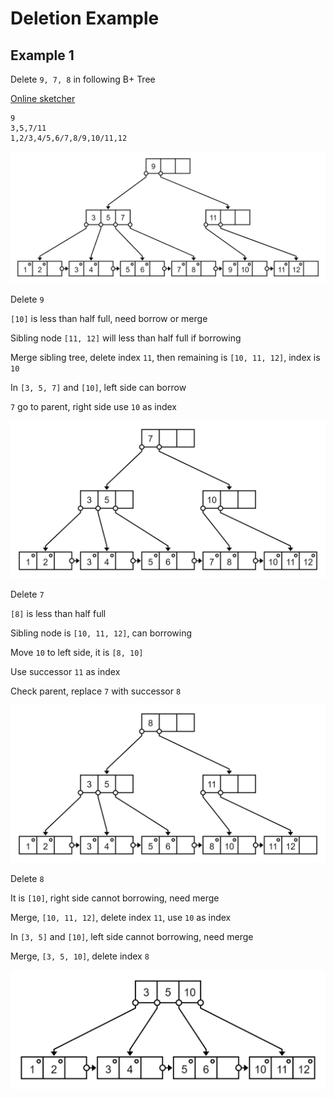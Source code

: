 # Deletion Example


## Example 1

Delete `9, 7, 8` in following B+ Tree

[Online sketcher](https://projects.calebevans.me/b-sketcher/)

```
9
3,5,7/11
1,2/3,4/5,6/7,8/9,10/11,12
```

<p class="h-350">

![](./image/step-1-init.png)

</p>

Delete `9`

`[10]` is less than half full, need borrow or merge

Sibling node `[11, 12]` will less than half full if borrowing

Merge sibling tree, delete index `11`, then remaining is `[10, 11, 12]`, index is `10`

In `[3, 5, 7]` and `[10]`, left side can borrow

`7` go to parent, right side use `10` as index

<p class="h-350">

![](./image/step-2-delete-9.png)

</p>

Delete `7`

`[8]` is less than half full

Sibling node is `[10, 11, 12]`, can borrowing

Move `10` to left side, it is `[8, 10]`

Use successor `11` as index

Check parent, replace `7` with successor `8`

<p class="h-350">

![](./image/step-3-delete-7.png)

</p>

Delete `8`

It is `[10]`, right side cannot borrowing, need merge

Merge, `[10, 11, 12]`, delete index `11`, use `10` as index

In `[3, 5]` and `[10]`, left side cannot borrowing, need merge

Merge, `[3, 5, 10]`, delete index `8`

<p class="h-250">

![](./image/step-4-delete-8.png)

</p>




